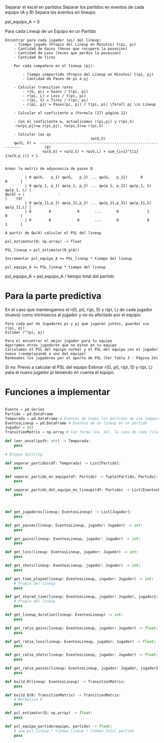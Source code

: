 Separar el excel en partidos
Separar los partidos en eventos de cada equipo (A y B)
Separa los eventos en lineups

psl_equipo_A = 0

Para cada Lineup de un Equipo en un Partido

    Encontrar para cada jugador (pi) del lineup:
        - Tiempo jugado (Propio del Lineup en Minutos) t(pi, pi)
        - Cantidad de Gains (Veces que recupero la posesion)
        - Cantidad de Loss (Veces que perdio la posesion)
        - Cantidad de Tiros

        Por cada compañero en el lineup (pj):

            - Tiempo compartido (Propio del Lineup en Minutos) t(pi, pj)
            - Cantidad de Pases de pi a pj

        - Calcular transition rates
            - r(G, pi) = Gains / t(pi, pi)
            - r(pi, L) = Loss / t(pi, pi)
            - r(pi, S) = Tiros / t(pi, pi)
            - r(pi, pj) = Pases(pi, pj) / t(pi, pi) \forall pj \in Lineup
        
        - Calcular el coeficiente ω (Formula (17) página 12)

        - Con el coeficiente ω, actualizamos r(pi,pj) y r(pi,S)
        -rω(pi,pj)=ω r(pi,pj), rω(pi,S)=ω r(pi,S)

        - Calcular las qs
                                           rω(U,V)
        qω(U, V) =  -------------------------------------------------------------           (8)
                     rω(U,G) + rω(U,S) + rω(U,L) + sum_{i=1}^{11}{rω(U,p_i)} + 1


    Armar la matriz de adyacencia de pases Q

             | 0 qω(G,   p_1) qω(G,   p_2) ... qω(G,   p_11)      0           0      |
             | 0 qω(p_1, p_1) qω(p_1, p_2) ... qω(p_1, p_11) qω(p_1, S) qω(p_1, L) |
    Qω(A) = |               ⋮                                                          |    (9)
             | 0 qω(p_11,p_1) qω(p_11,p_2) ... qω(p_11,p_11) qω(p_11,S) qω(p_11,L) |
             | 0        0            0       ...       0             1           0      |
             | 0        0            0       ...       0             0           1      |

    A partir de Qω(A) calcular el PSL del lineup

    psl_estimator(Q: np.array) -> float

    PSL_lineup = psl_estimator(Q_g(A))

    Incrementar psl_equipo_A += PSL_lineup * tiempo del lineup

    psl_equipo_A += PSL_lineup * tiempo del lineup

psl_equipo_A = psl_equipo_A / tiempo total del partido

# Para la parte predictiva

En el caso que mantengamos el r(G, pi), r(pi, S) y r(pi, L) de cada jugador (nuevo) como intrinsecos al jugador y no es afectado por el equipo:

    Para cada par de Jugadores pi y pj que jugaron juntos, guardar sus r(pi, pj)
    Estimar r^(pi, pj)

    Para el encontrar el mejor jugador para tu equipo
    Agarramos otros jugadores que no esten en tu equipo
    Calculamos el PSL del equipo normal y el PSL del equipo con el jugador nuevo (reemplazando a uno del equipo)
    Rankeamos los jugadores por el aporte de PSL (Ver Tabla 3 - Página 24)

Si no:
    Previo a calcular el PSL del equipo
    Estimar r(G, pi), r(pi, S) y r(pi, L) para el nuevo jugador pi teniendo en cuenta el equipo.

# Funciones a implementar

```python

Evento = pd.Series
Partido = pd.DataFrame
Temporada = pd.DataFrame # Eventos de todos los partidos de una temporada
EventosLineup = pd.DataFrame # Eventos de un lineup en un partido
Jugador = str
TransitionMatrix = np.array # Con forma (14, 14), la suma de cada fila es 1

def leer_excel(path: str) -> Temporada:
    pass

# Bloque Spliting

def separar_partidos(df: Temporada) -> List[Partido]:
    pass

def separar_partido_en_equipo(df: Partido) -> Tuple[Partido, Partido]:
    pass

def separar_partido_del_equipo_en_lineups(df: Partido) -> List[EventosLineup]:
    pass



def get_jugadores(lineup: EventosLineup) -> List[Jugador]:
    pass

def get_passes(lineup: EventosLineup, jugador: Jugador) -> int:
    pass

def get_gains(lineup: EventosLineup, jugador: Jugador) -> int:
    pass

def get_loss(lineup: EventosLineup, jugador: Jugador) -> int:
    pass

def get_shots(lineup: EventosLineup, jugador: Jugador) -> int:
    pass

def get_time_played(lineup: EventosLineup, jugador: Jugador) -> int:
    # Propio del lineup
    pass

def get_shared_time(lineup: EventosLineup, jugador: Jugador, jugador2: Jugador) -> int:
    # Propio del lineup
    pass

def get_lineup_duration(lineup: EventosLineup) -> int:
    pass

def get_ratio_gains(lineup: EventosLineup, jugador: Jugador) -> float:
    pass

def get_ratio_loss(lineup: EventosLineup, jugador: Jugador) -> float:
    pass

def get_ratio_shots(lineup: EventosLineup, jugador: Jugador) -> float:
    pass

def get_ratio_passes(lineup: EventosLineup, jugador: Jugador, jugador2: Jugador) -> float:
    pass

def build_R(lineup: EventosLineup) -> TransitionMatrix:
    pass

def build_Q(R: TransitionMatrix) -> TransitionMatrix:
    # Normaliza R
    pass

def psl_estimator(Q: np.array) -> float:
    pass

def psl_equipo_partido(equipo, partido) -> float:
    # sum psl_lineup * tiempo_lineup / tiempo_total_partido
    pass
```
